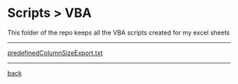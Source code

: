 # Scripts > VBA
This folder of the repo keeps all the VBA scripts created for my excel sheets

---------------------------
[predefinedColumnSizeExport.txt](predefinedColumnSizeExport.txt)<br>

---------------------------

[back](../)
